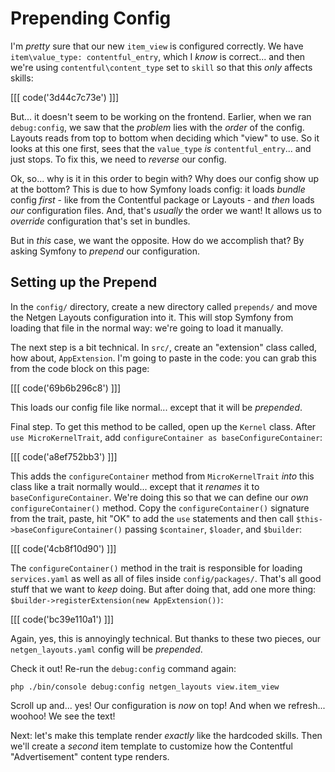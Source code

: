 # Prepending Config

I'm *pretty* sure that our new `item_view` is configured correctly. We have
`item\value_type: contentful_entry`, which I *know* is correct... and then we're
using `contentful\content_type` set to `skill` so that this *only* affects skills:

[[[ code('3d44c7c73e') ]]]

But... it doesn't seem to be working on the frontend. Earlier, when we ran
`debug:config`, we saw that the *problem* lies with the *order* of the config. Layouts
reads from top to bottom when deciding which "view" to use. So it looks at this one
first, sees that the `value_type` *is* `contentful_entry`... and just stops. To fix
this, we need to *reverse* our config.

Ok, so... why is it in this order to begin with? Why does our config show up at
the bottom? This is due to how Symfony loads config: it loads *bundle* config
*first* - like from the Contentful package or Layouts - and *then* loads *our*
configuration files. And, that's *usually* the order we want! It allows us to
*override* configuration that's set in bundles.

But in *this* case, we want the opposite. How do we accomplish that? By asking Symfony
to *prepend* our configuration.

## Setting up the Prepend

In the `config/` directory, create a new directory called `prepends/`
and move the Netgen Layouts configuration into it. This will stop Symfony from
loading that file in the normal way: we're going to load it manually.

The next step is a bit technical. In `src/`, create an "extension" class called,
how about, `AppExtension`. I'm going to paste in the code: you can grab this from
the code block on this page:

[[[ code('69b6b296c8') ]]]

This loads our config file like normal... except that it will be *prepended*.

Final step. To get this method to be called, open up the `Kernel` class. After
`use MicroKernelTrait`, add `configureContainer as baseConfigureContainer`:

[[[ code('a8ef752bb3') ]]]

This adds the `configureContainer` method from `MicroKernelTrait` *into* this class
like a trait normally would... except that it *renames* it to
`baseConfigureContainer`. We're doing this so that we can define our *own*
`configureContainer()` method. Copy the `configureContainer()` signature from the
trait, paste, hit "OK" to add the `use` statements and then call
`$this->baseConfigureContainer()` passing `$container`, `$loader`, and `$builder`:

[[[ code('4cb8f10d90') ]]]

The `configureContainer()` method in the trait is responsible for loading
`services.yaml` as well as all of files inside `config/packages/`. That's
all good stuff that we want to *keep* doing. But after doing that, add one more
thing: `$builder->registerExtension(new AppExtension())`:

[[[ code('bc39e110a1') ]]]

Again, yes, this is annoyingly technical. But thanks to these two pieces, our
`netgen_layouts.yaml` config will be *prepended*.

Check it out! Re-run the `debug:config` command again:

```terminal-silent
php ./bin/console debug:config netgen_layouts view.item_view
```

Scroll up and... yes! Our configuration is *now* on top! And when we refresh...
woohoo! We see the text!

Next: let's make this template render *exactly* like the hardcoded skills. Then
we'll create a *second* item template to customize how the Contentful
"Advertisement" content type renders.
